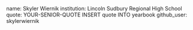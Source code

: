 name: Skyler Wiernik
institution: Lincoln Sudbury Regional High School
quote: YOUR-SENIOR-QUOTE INSERT quote INTO yearbook
github_user: skylerwiernik

